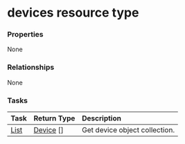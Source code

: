 # devices resource type



### Properties
None

### Relationships
None


### Tasks

| Task		   | Return Type	|Description|
|:---------------|:--------|:----------|
|[List](../api/device_list.md) | [Device](device.md) [] |Get device object collection. |

<!-- uuid: 92a8d4b9-a758-4563-ad18-2e53ffd765cd
2015-10-15 04:07:51 UTC -->
<!-- {
  "type": "#page.annotation",
  "description": "devices resource",
  "keywords": "",
  "section": "documentation",
  "tocPath": ""
}-->